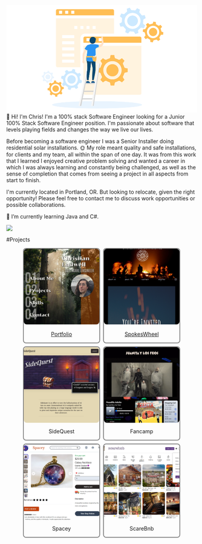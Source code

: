 <!-- ☕Javascript | 📊SQL | 🎨HTML/CSS | 🐍Python | 📩Express.js | 🧪Flask | 🔰Node.js | ⚛Redux.js/React.js | ⚗SQLAlchemy | 💠Sequelize | 🐘Postgresql | 💨Tailwind CSS -->

![website-construction](/construct.png)
👋 Hi! I'm Chris! I'm a 100% stack Software Engineer looking for a Junior 100% Stack Software Engineer position. I'm passionate about software that levels playing fields and changes the way we live our lives.

Before becoming a software engineer I was a Senior Installer doing residential solar installations. 🌞 My role meant quality and safe installations, for clients and my team, all within the span of one day. It was from this work that I learned I enjoyed creative problem solving and wanted a career in which I was always learning and constantly being challenged, as well as the sense of completion that comes from seeing a project in all aspects from start to finish.

I'm currently located in Portland, OR. But looking to relocate, given the right opportunity! Please feel free to contact me to discuss work opportunities or possible collaborations.

🌱 I’m currently learning Java and C#.

<!-- 🤔I'm currently refactoring my past projects to make them as polished as possible, while also exploring new technologies and languages to add to my aresnal.⚔ -->

<p>
  <p href="https://skillicons.dev" align="center" style="display: flex; align-items: center;" >
    <img src="https://skillicons.dev/icons?i=androidstudio,aws,cs,css,docker,eclipse,express,html,flask,git,java,js,nodejs,nextjs,postgres,postman,prisma,py,react,redux,sqlite,sequelize,tailwind,ts,visualstudio,vscode&perline=9" />
  </p>
</p>

#Projects
<div
  style="display: flex; flex-wrap: wrap; justify-content: center; gap: 0.5rem"
>
  <a
    href="https://cludwell.github.io/"
    style="overflow: hidden; border-radius: 0.5rem; border: 2px solid gray"
  >
    <img
      src="./portfolio.png"
      style="
        object-fit: cover;
        width: 200px;
        height: 200px;
        border-radius: 0.5rem;
      "
    />
    <p style="text-decoration: none; text-align: center">Portfolio</p>
  </a>
  <a
    href="https://spokeswheel.vercel.app/"
    style="overflow: hidden; border-radius: 0.5rem; border: 2px solid gray"
  >
    <img
      src="./spokeswheel.png"
      style="
        object-fit: cover;
        width: 200px;
        height: 200px;
        border-radius: 0.5rem;
      "
    />
    <p style="text-decoration: none; text-align: center">SpokesWheel</p>
  </a>
  <a
    href="https://sidequest-grd2.onrender.com/"
    style="
      overflow: hidden;
      border-radius: 0.5rem;
      border: 2px solid gray;
      text-decoration: none;
      display: flex;
      flex-direction: column;
      align-items: center;
    "
  >
    <img
      src="./sidequest.png"
      style="
        object-fit: cover;
        width: 200px;
        height: 200px;
        border-radius: 0.5rem;
      "
    />
    <p style="text-decoration: none; text-align: center">SideQuest</p>
  </a>
  <a
    href="https://fancamp.onrender.com/"
    style="
      overflow: hidden;
      border-radius: 0.5rem;
      border: 2px solid gray;
      text-decoration: none;
      display: flex;
      flex-direction: column;
      align-items: center;
    "
  >
    <img
      src="./juanita.png"
      style="
        object-fit: cover;
        width: 200px;
        height: 200px;
        border-radius: 0.5rem;
      "
    />
    <p style="text-decoration: none; text-align: center">Fancamp</p>
  </a>
  <a
    href="https://spacey-yscj.onrender.com/"
    style="
      overflow: hidden;
      border-radius: 0.5rem;
      border: 2px solid gray;
      text-decoration: none;
      display: flex;
      flex-direction: column;
      align-items: center;
    "
  >
    <img
      src="./spacey.png"
      style="
        object-fit: cover;
        width: 200px;
        height: 200px;
        border-radius: 0.5rem;
      "
    />
    <p style="text-decoration: none; text-align: center">Spacey</p>
  </a>
  <a
    href="https://chris-auth-me-373j.onrender.com/"
    style="
      overflow: hidden;
      border-radius: 0.5rem;
      border: 2px solid gray;
      text-decoration: none;
      display: flex;
      flex-direction: column;
      align-items: center;
    "
  >
    <img
      src="./scarebnb.png"
      style="
        object-fit: cover;
        width: 200px;
        height: 200px;
        border-radius: 0.5rem;
      "
    />
    <p style="text-decoration: none; text-align: center">ScareBnb</p>
  </a>
</div>

<!--
**cludwell/cludwell** is a ✨ _special_ ✨ repository because its `README.md` (this file) appears on your GitHub profile.

<!-- Here are some ideas to get you started:

- 🔭 I’m currently working on ...
- 🌱 I’m currently learning ...
- 👯 I’m looking to collaborate on ...
- 🤔 I’m looking for help with ...
- 💬 Ask me about ...
- 📫 How to reach me: ...
- 😄 Pronouns: ...
- ⚡ Fun fact: ...
-->
